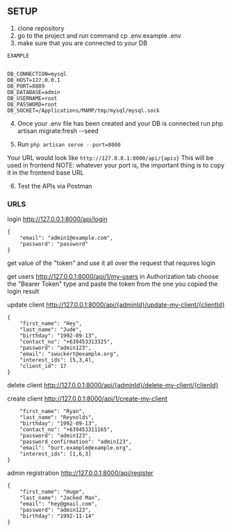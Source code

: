 ## SETUP

1. clone repository
2. go to the project and run command cp .env.example .env 
3. make sure that you are connected to your DB

```
EXAMPLE


DB_CONNECTION=mysql
DB_HOST=127.0.0.1
DB_PORT=8889
DB_DATABASE=admin
DB_USERNAME=root
DB_PASSWORD=root
DB_SOCKET=/Applications/MAMP/tmp/mysql/mysql.sock

```
4. Once your .env file has been created and your DB is connected
run php artisan migrate:fresh --seed 

5. Run 
```php artisan serve --port=8000```

Your URL would look like ```http://127.0.0.1:8000/api/{apis}```
This will be used in frontend
NOTE: whatever your port is, the important thing is to copy it in the frontend base URL

6. Test the APIs via Postman

### URLS

login
http://127.0.0.1:8000/api/login

```
{
    "email": "admin1@example.com",
    "password": "password"
}
```

get value of the "token"
and use it all over the request that requires login


get users
http://127.0.0.1:8000/api/1/my-users
in Authorization tab
choose the "Bearer Token" type
and paste the token from the one you copied the login result

update client 
http://127.0.0.1:8000/api/{adminId}/update-my-client/{clientId}
```
{
    "first_name": "Hey",
    "last_name": "Jude",
    "birthday": "1992-09-13",
    "contact_no": "+639453313325",
    "password": "admin123",
    "email": "swuckert@example.org",
    "interest_ids": [5,3,4],
    "client_id": 17
}

```

delete client 
http://127.0.0.1:8000/api/{adminId}/delete-my-client/{clienId}

create client
http://127.0.0.1:8000/api/1/create-my-client
```{
    "first_name": "Ryan",
    "last_name": "Reynolds",
    "birthday": "1992-09-13",
    "contact_no": "+639453311165",
    "password": "admin123",
    "password_confirmation": "admin123",
    "email": "burt.example@example.org",
    "interest_ids": [1,6,3]
}
```

admin registration
http://127.0.0.1:8000/api/register
```
{
    "first_name": "Huge",
    "last_name": "Jacked Man",
    "email": "hey@gmail.com",
    "password": "admin123",
    "birthday": "1992-11-14"
}

```